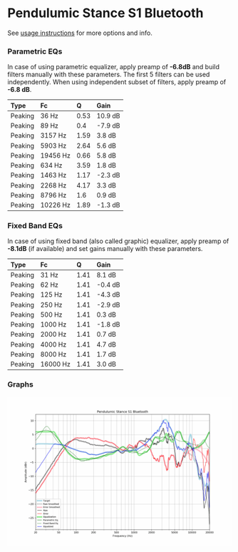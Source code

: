 # Pendulumic Stance S1 Bluetooth
See [usage instructions](https://github.com/jaakkopasanen/AutoEq#usage) for more options and info.

### Parametric EQs
In case of using parametric equalizer, apply preamp of **-6.8dB** and build filters manually
with these parameters. The first 5 filters can be used independently.
When using independent subset of filters, apply preamp of **-6.8 dB**.

| Type    | Fc       |    Q | Gain    |
|:--------|:---------|:-----|:--------|
| Peaking | 36 Hz    | 0.53 | 10.9 dB |
| Peaking | 89 Hz    | 0.4  | -7.9 dB |
| Peaking | 3157 Hz  | 1.59 | 3.8 dB  |
| Peaking | 5903 Hz  | 2.64 | 5.6 dB  |
| Peaking | 19456 Hz | 0.66 | 5.8 dB  |
| Peaking | 634 Hz   | 3.59 | 1.8 dB  |
| Peaking | 1463 Hz  | 1.17 | -2.3 dB |
| Peaking | 2268 Hz  | 4.17 | 3.3 dB  |
| Peaking | 8796 Hz  | 1.6  | 0.9 dB  |
| Peaking | 10226 Hz | 1.89 | -1.3 dB |

### Fixed Band EQs
In case of using fixed band (also called graphic) equalizer, apply preamp of **-8.1dB**
(if available) and set gains manually with these parameters.

| Type    | Fc       |    Q | Gain    |
|:--------|:---------|:-----|:--------|
| Peaking | 31 Hz    | 1.41 | 8.1 dB  |
| Peaking | 62 Hz    | 1.41 | -0.4 dB |
| Peaking | 125 Hz   | 1.41 | -4.3 dB |
| Peaking | 250 Hz   | 1.41 | -2.9 dB |
| Peaking | 500 Hz   | 1.41 | 0.3 dB  |
| Peaking | 1000 Hz  | 1.41 | -1.8 dB |
| Peaking | 2000 Hz  | 1.41 | 0.7 dB  |
| Peaking | 4000 Hz  | 1.41 | 4.7 dB  |
| Peaking | 8000 Hz  | 1.41 | 1.7 dB  |
| Peaking | 16000 Hz | 1.41 | 3.0 dB  |

### Graphs
![](./Pendulumic%20Stance%20S1%20Bluetooth.png)